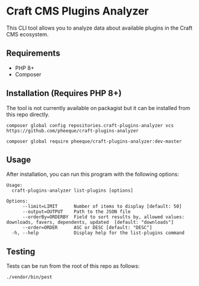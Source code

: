 # Craft CMS Plugins Analyzer
This CLI tool allows you to analyze data about available plugins in the Craft CMS ecosystem.

## Requirements
- PHP 8+
- Composer

## Installation (Requires PHP 8+)
The tool is not currently available on packagist but it can be installed from this repo directly. 

```shell
composer global config repositories.craft-plugins-analyzer vcs https://github.com/pheeque/craft-plugins-analyzer

composer global require pheeque/craft-plugins-analyzer:dev-master
```

## Usage
After installation, you can run this program with the following options:

```
Usage:
  craft-plugins-analyzer list-plugins [options]

Options:
      --limit=LIMIT      Number of items to display [default: 50]
      --output=OUTPUT    Path to the JSON file
      --orderBy=ORDERBY  Field to sort results by, allowed values: downloads, favers, dependents, updated  [default: "downloads"]
      --order=ORDER      ASC or DESC [default: "DESC"]
  -h, --help             Display help for the list-plugins command
```

## Testing
Tests can be run from the root of this repo as follows:
```shell
./vendor/bin/pest
```
